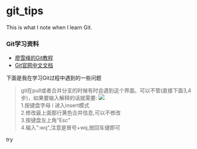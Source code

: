 # git_tips
This is what I note when I learn Git. 

### Git学习资料
* [廖雪峰的Git教程](https://www.liaoxuefeng.com/wiki/0013739516305929606dd18361248578c67b8067c8c017b000)
* [Git官网中文文档](https://git-scm.com/book/zh/v2)<br>

下面是我在学习Git过程中遇到的一些问题<br>
>git在pull或者合并分支的时候有时会遇到这个界面。可以不管(直接下面3,4步)，如果要输入解释的话就需要:
![](https://upload-images.jianshu.io/upload_images/14351-a168992e25256e41.jpg?imageMogr2/auto-orient/strip%7CimageView2/2/w/577/format/webp)<br>
1.按键盘字母 i 进入insert模式<br>
2.修改最上面那行黄色合并信息,可以不修改<br>
3.按键盘左上角"Esc"<br>
4.输入":wq",注意是冒号+wq,按回车键即可<br>

try
